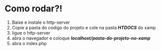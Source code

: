 # Como rodar?!

1. Baixe e instale o http-server
2. Copie a pasta do codigo do projeto e cole na pasta _**HTDOCS**_ do xamp 
3. ligue o http-server
4. abra o navegador e coloque _**localhost/pasta-do-projeto-no-xamp**_
5. abra o index.php